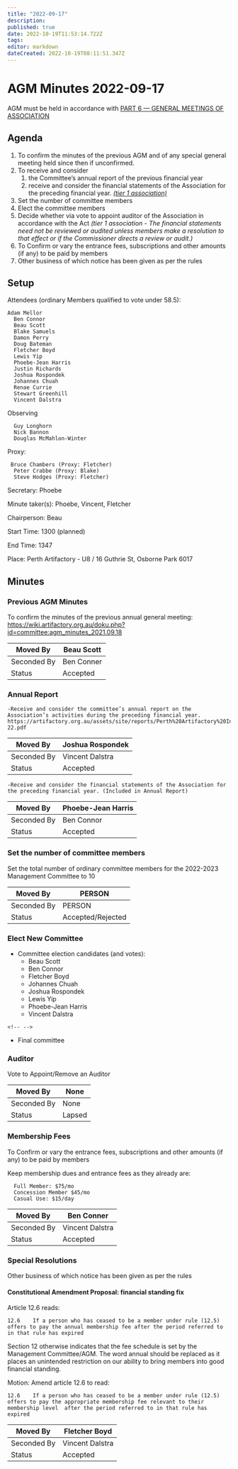 ```yaml
---
title: "2022-09-17"
description: 
published: true
date: 2022-10-19T11:53:14.722Z
tags: 
editor: markdown
dateCreated: 2022-10-19T08:11:51.347Z
---
```


# AGM Minutes 2022-09-17

AGM must be held in accordance with [PART 6 — GENERAL MEETINGS OF ASSOCIATION](https://wiki.artifactory.org.au/doku.php?id=constitution#annual_general_meeting)

## Agenda

1.  To confirm the minutes of the previous AGM and of any special general meeting held since then if unconfirmed.
2.  To receive and consider
    1.  the Committee’s annual report of the previous financial year
    2.  receive and consider the financial statements of the Association for the preceding financial year. *[(tier 1 association)](https://www.commerce.wa.gov.au/publications/financial-reporting-under-new-associations-law)*
3.  Set the number of committee members
4.  Elect the committee members
5.  Decide whether via vote to appoint auditor of the Association in accordance with the Act *(tier 1 association - The financial statements need not be reviewed or audited unless members make a resolution to that effect or if the Commissioner directs a review or audit.)*
6.  To Confirm or vary the entrance fees, subscriptions and other amounts (if any) to be paid by members
7.  Other business of which notice has been given as per the rules

## Setup

Attendees (ordinary Members qualified to vote under 58.5):

    Adam Mellor
      Ben Connor
      Beau Scott
      Blake Samuels
      Damon Perry
      Doug Bateman
      Fletcher Boyd
      Lewis Yip
      Phoebe-Jean Harris
      Justin Richards
      Joshua Rospondek
      Johannes Chuah
      Renae Currie
      Stewart Greenhill
      Vincent Dalstra
      

Observing

      Guy Longhorn
      Nick Bannon
      Douglas McMahlon-Winter

Proxy:

     Bruce Chambers (Proxy: Fletcher)
      Peter Crabbe (Proxy: Blake)
      Steve Hodges (Proxy: Fletcher)

Secretary: Phoebe

Minute taker(s): Phoebe, Vincent, Fletcher

Chairperson: Beau

Start Time: 1300 (planned)

End Time: 1347

Place: Perth Artifactory - U8 / 16 Guthrie St, Osborne Park 6017

## Minutes

### Previous AGM Minutes

To confirm the minutes of the previous annual general meeting: <https://wiki.artifactory.org.au/doku.php?id=committee:agm_minutes_2021.09.18>

| Moved By    | Beau Scott |
|-------------|------------|
| Seconded By | Ben Conner |
| Status      | Accepted   |

### Annual Report

    -Receive and consider the committee’s annual report on the Association’s activities during the preceding financial year. https://artifactory.org.au/assets/site/reports/Perth%20Artifactory%20Inc%20Annual%20Report%202021-22.pdf

| Moved By    | Joshua Rospondek |
|-------------|------------------|
| Seconded By | Vincent Dalstra  |
| Status      | Accepted         |

    -Receive and consider the financial statements of the Association for the preceding financial year. (Included in Annual Report)

| Moved By    | Phoebe-Jean Harris |
|-------------|--------------------|
| Seconded By | Ben Connor         |
| Status      | Accepted           |

### Set the number of committee members

Set the total number of ordinary committee members for the 2022-2023 Management Committee to 10

| Moved By    | PERSON            |
|-------------|-------------------|
| Seconded By | PERSON            |
| Status      | Accepted/Rejected |

### Elect New Committee

-   Committee election candidates (and votes):
    -   Beau Scott
    -   Ben Connor
    -   Fletcher Boyd
    -   Johannes Chuah
    -   Joshua Rospondek
    -   Lewis Yip
    -   Phoebe-Jean Harris
    -   Vincent Dalstra

```{=html}
<!-- -->
```
-   Final committee

### Auditor

Vote to Appoint/Remove an Auditor

| Moved By    | None   |
|-------------|--------|
| Seconded By | None   |
| Status      | Lapsed |

### Membership Fees

To Confirm or vary the entrance fees, subscriptions and other amounts (if any) to be paid by members

Keep membership dues and entrance fees as they already are:

      Full Member: $75/mo
      Concession Member $45/mo
      Casual Use: $15/day

| Moved By    | Ben Conner      |
|-------------|-----------------|
| Seconded By | Vincent Dalstra |
| Status      | Accepted        |

### Special Resolutions

Other business of which notice has been given as per the rules

#### Constitutional Amendment Proposal: financial standing fix

Article 12.6 reads:

    12.6    If a person who has ceased to be a member under rule (12.5) offers to pay the annual membership fee after the period referred to in that rule has expired

Section 12 otherwise indicates that the fee schedule is set by the Management Committee/AGM. The word annual should be replaced as it places an unintended restriction on our ability to bring members into good financial standing.

Motion: Amend article 12.6 to read:

    12.6    If a person who has ceased to be a member under rule (12.5) offers to pay the appropriate membership fee relevant to their membership level  after the period referred to in that rule has expired

| Moved By    | Fletcher Boyd   |
|-------------|-----------------|
| Seconded By | Vincent Dalstra |
| Status      | Accepted        |
